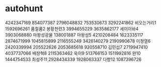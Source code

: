 # autohunt
4242347169 854077387 2796048832 753530673 3292241862
비오는거리1 1592696261
품절품2 
봉황천련3 3994655229 3635862177
세이이바4 3903068880
마왕성광물 138001887
마왕성5 4210208484 1623335117 2874671999 1045815899 2116555249 3426140279 2190990678
이정열6 2420339994 205522626 2053685618 920558710
김민섭7 2719947410 4037737066
배창혁8 2115363462
욱이9 513766153 1511992816
완10 1444754533
최성주11 2928434339 1928063337
다향12 1087396726
